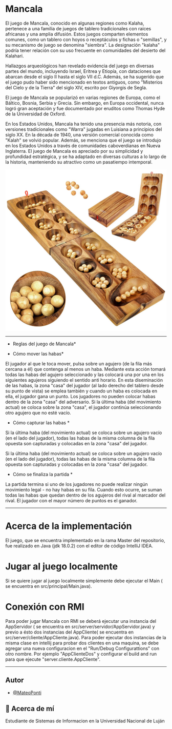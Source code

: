  # Mancala 



El juego de Mancala, conocido en algunas regiones como Kalaha, pertenece a una familia de juegos de tablero tradicionales con raíces africanas y una amplia difusión. Estos juegos comparten elementos comunes, como un tablero con hoyos o receptáculos y fichas o "semillas", y su mecanismo de juego se denomina "siembra". La designación "kalaha" podría tener relación con su uso frecuente en comunidades del desierto del Kalahari.

Hallazgos arqueológicos han revelado evidencia del juego en diversas partes del mundo, incluyendo Israel, Eritrea y Etiopía, con dataciones que abarcan desde el siglo II hasta el siglo VII d.C. Además, se ha sugerido que el juego pudo haber sido mencionado en textos antiguos, como "Misterios del Cielo y de la Tierra" del siglo XIV, escrito por Giyorgis de Segla.

El juego de Mancala se popularizó en varias regiones de Europa, como el Báltico, Bosnia, Serbia y Grecia. Sin embargo, en Europa occidental, nunca logró gran aceptación y fue documentado por eruditos como Thomas Hyde de la Universidad de Oxford.

En los Estados Unidos, Mancala ha tenido una presencia más notoria, con versiones tradicionales como "Warra" jugadas en Luisiana a principios del siglo XX. En la década de 1940, una versión comercial conocida como "Kalah" se volvió popular. Además, se menciona que el juego se introdujo en los Estados Unidos a través de comunidades caboverdianas en Nueva Inglaterra.
El juego de Mancala es apreciado por su simplicidad y profundidad estratégica, y se ha adaptado en diversas culturas a lo largo de la historia, manteniendo su atractivo como un pasatiempo intemporal.

![MancalaJuegoPNG](https://github.com/MateoPonti/Mancala/blob/main/mancala.jpg?raw=true)


------------------------------------------------------------------------------------------------

* Reglas del juego de Mancala*



*  Cómo mover las habas*

El jugador al que le toca mover, pulsa sobre un agujero (de la fila más cercana a él) que contenga al menos un haba. Mediante esta acción tomará todas las habas del agujero seleccionado y las colocará una por una en los siguientes agujeros siguiendo el sentido anti horario. En esta diseminación de las habas, la zona "casa" del jugador (al lado derecho del tablero desde su punto de vista) se emplea también y cuando un haba es colocada en ella, el jugador gana un punto. Los jugadores no pueden colocar habas dentro de la zona "casa" del adversario. 
Si la última haba (del movimiento actual) se coloca sobre la zona "casa", el jugador continúa seleccionando otro agujero que no esté vacío. 

* Cómo capturar las habas *

Si la última haba (del movimiento actual) se coloca sobre un agujero vacío (en el lado del jugador), todas las habas de la misma columna de la fila opuesta son capturadas y colocadas en la zona "casa" del jugador. 

Si la última haba (del movimiento actual) se coloca sobre un agujero vacío (en el lado del jugador), todas las habas de la misma columna de la fila opuesta son capturadas y colocadas en la zona "casa" del jugador. 


* Cómo se finaliza la partida *

La partida termina si uno de los jugadores no puede realizar ningún movimiento legal - no hay habas en su fila. Cuando esto ocurre, se suman todas las habas que quedan dentro de los agujeros del rival al marcador del rival. El jugador con el mayor número de puntos es el ganador.

------------------------------------------------------------------------------------------------

# Acerca de la implementación

El juego, que se encuentra implementado en la rama Master del repositorio, fue realizado en Java (jdk 18.0.2) con el editor de código  IntelliJ IDEA.


# Jugar al juego localmente

Si se quiere jugar al juego localmente simplemente debe ejecutar el Main ( se encuentra en src/principal/Main.java). 

# Conexión con RMI
Para poder jugar Mancala con RMI se deberá ejecutar una instancia del AppServidor ( se encuentra en src/server/servidor/AppServidor.java) y previo a ésto dos instancias del AppCliente( se encuentra en src/server/cliente/AppCliente.java).
Para poder ejecutar dos instancias de la misma clase en intellij para probar dos clientes en una maquina, se debe agregar una nueva configuracion en el "Run/Debug Configurattions" con otro nombre. Por ejemplo "AppClienteDos" y configurar el build and run para que ejecute "server.cliente.AppCliente".





-----------------------------------------------------------------------------------------------------------------------------



## Autor


- [@MateoPonti](https://www.github.com/MateoPonti)


  
## 🚀 Acerca de mí

Estudiante de Sistemas de Informacion en la Universidad Nacional de Luján 

  



